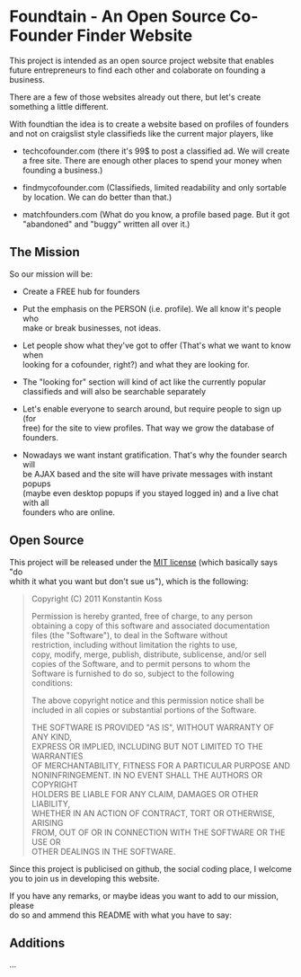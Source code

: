 # Foundtain - An Open Source Co-Founder Finder Website #

This project is intended as an open source project website that enables future 
entrepreneurs to find each other and colaborate on founding a business.

There are a few of those websites already out there, but let's create 
something a little different.

With foundtian the idea is to create a website based on profiles of founders 
and not on craigslist style classifieds like the current major players, like

+ techcofounder.com
(there it's 99$ to post a classified ad. We will create a free site. There are 
enough other places to spend your money when founding a business.)

+ findmycofounder.com
(Classifieds, limited readability and only sortable by location. We can do 
better than that.)

+ matchfounders.com
(What do you know, a profile based page. But it got "abandoned" and "buggy" 
written all over it.)



## The Mission ##

So our mission will be:

- Create a FREE hub for founders

- Put the emphasis on the PERSON (i.e. profile). We all know it's people who  
make or break businesses, not ideas.

- Let people show what they've got to offer (That's what we want to know when  
looking for a cofounder, right?) and what they are looking for.

- The "looking for" section will kind of act like the currently popular  
classifieds and will also be searchable separately

- Let's enable everyone to search around, but require people to sign up (for  
free) for the site to view profiles. That way we grow the database of  
founders.

- Nowadays we want instant gratification. That's why the founder search will  
be AJAX based and the site will have private messages with instant popups  
(maybe even desktop popups if you stayed logged in) and a live chat with all  
founders who are online.



## Open Source ##

This project will be released under the [MIT license](http://www.opensource.org/licenses/mit-license.php) (which basically says "do  
whith it what you want but don't sue us"), which is the following:

> Copyright (C) 2011 Konstantin Koss
> 
> Permission is hereby granted, free of charge, to any person  
> obtaining a copy of this software and associated documentation  
> files (the "Software"), to deal in the Software without  
> restriction, including without limitation the rights to use,  
> copy, modify, merge, publish, distribute, sublicense, and/or sell  
> copies of the Software, and to permit persons to whom the  
> Software is furnished to do so, subject to the following  
> conditions:
> 
> The above copyright notice and this permission notice shall be  
> included in all copies or substantial portions of the Software.
> 
> THE SOFTWARE IS PROVIDED "AS IS", WITHOUT WARRANTY OF ANY KIND,  
> EXPRESS OR IMPLIED, INCLUDING BUT NOT LIMITED TO THE WARRANTIES  
> OF MERCHANTABILITY, FITNESS FOR A PARTICULAR PURPOSE AND  
> NONINFRINGEMENT. IN NO EVENT SHALL THE AUTHORS OR COPYRIGHT  
> HOLDERS BE LIABLE FOR ANY CLAIM, DAMAGES OR OTHER LIABILITY,  
> WHETHER IN AN ACTION OF CONTRACT, TORT OR OTHERWISE, ARISING  
> FROM, OUT OF OR IN CONNECTION WITH THE SOFTWARE OR THE USE OR  
> OTHER DEALINGS IN THE SOFTWARE.


Since this project is publicised on github, the social coding place, I welcome  
you to join us in developing this website. 

If you have any remarks, or maybe ideas you want to add to our mission, please  
do so and ammend this README with what you have to say:



## Additions ##

...